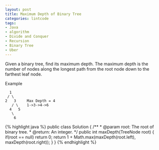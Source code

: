 ```yaml
---
layout: post
title: Maximum Depth of Binary Tree
categories: lintcode
tags:
- Java
- algorithm
- Divide and Conquer
- Recursion
- Binary Tree
- Uber
---
```


Given a binary tree, find its maximum depth. The maximum depth is the number of nodes along the longest path from the root node down to the farthest leaf node.

Example

```
  1
 / \ 
2   3     Max Depth = 4
   / \    1->3->4->6
  4   5
   \
    6
```

{% highlight java %}
public class Solution {
    /**
     * @param root: The root of binary tree.
     * @return: An integer.
     */
    public int maxDepth(TreeNode root) {
        if(root == null)
            return 0;
        return 1 + Math.max(maxDepth(root.left), maxDepth(root.right));
    }
}
{% endhighlight %}
